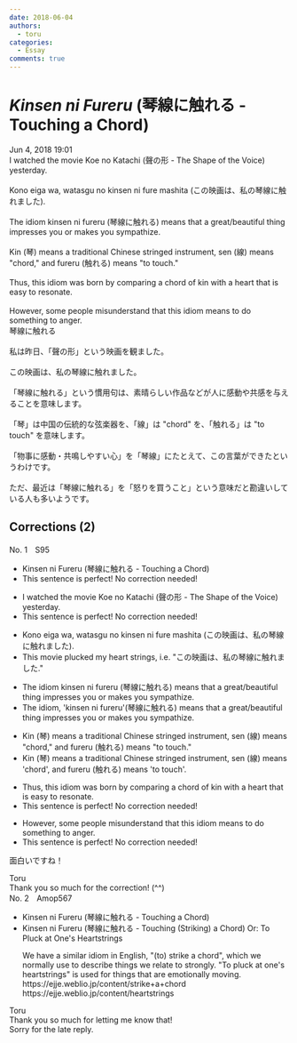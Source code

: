 ```yaml
---
date: 2018-06-04
authors:
  - toru
categories:
  - Essay
comments: true
---
```


# <strong><em>Kinsen ni Fureru</strong></em> (琴線に触れる - Touching a Chord)
<div class="date">Jun 4, 2018 19:01</div>
<div id="post"><div id="body_show_ori">
I watched the movie Koe no Katachi (聲の形 - The Shape of the Voice) yesterday.<br/><br/>Kono eiga wa, watasgu no kinsen ni fure mashita (この映画は、私の琴線に触れました).<br/><br/>The idiom kinsen ni fureru (琴線に触れる) means that a great/beautiful thing impresses you or makes you sympathize.<br/><br/>Kin (琴) means a traditional Chinese stringed instrument, sen (線) means "chord," and fureru (触れる) means "to touch."<br/><br/>Thus, this idiom was born by comparing a chord of kin with a heart that is easy to resonate.<br/><br/>However, some people misunderstand that this idiom means to do something to anger.
</div></div>

<!-- more -->

<div id="post_ja"><div id="body_show_mo">
琴線に触れる<br/><br/>私は昨日、「聲の形」という映画を観ました。<br/><br/>この映画は、私の琴線に触れました。<br/><br/>「琴線に触れる」という慣用句は、素晴らしい作品などが人に感動や共感を与えることを意味します。<br/><br/>「琴」は中国の伝統的な弦楽器を、「線」は "chord" を、「触れる」は "to touch" を意味します。<br/><br/>「物事に感動・共鳴しやすい心」を「琴線」にたとえて、この言葉ができたというわけです。<br/><br/>ただ、最近は「琴線に触れる」を「怒りを買うこと」という意味だと勘違いしている人も多いようです。
</div></div>

## Corrections (2)
<div id="block"><div class="first_name"> No. 1　<span class="just_name">S95</span></div><div id="block2">
<ul class="correction_field">
<li class="incorrect">Kinsen ni Fureru (琴線に触れる - Touching a Chord)</li>
<li class="corrected perfect">This sentence is perfect! No correction needed!</li>
</ul>
<ul class="correction_field">
<li class="incorrect">I watched the movie Koe no Katachi (聲の形 - The Shape of the Voice) yesterday.</li>
<li class="corrected perfect">This sentence is perfect! No correction needed!</li>
</ul>
<ul class="correction_field">
<li class="incorrect">Kono eiga wa, watasgu no kinsen ni fure mashita (この映画は、私の琴線に触れました).</li>
<li class="corrected correct">
This movie plucked my heart strings, i.e. "この映画は、私の琴線に触れました."
</li>
</ul>
<ul class="correction_field">
<li class="incorrect">The idiom kinsen ni fureru (琴線に触れる) means that a great/beautiful thing impresses you or makes you sympathize.</li>
<li class="corrected correct">
The idiom, 'kinsen ni fureru'(琴線に触れる) means that a great/beautiful thing impresses you or makes you sympathize.
</li>
</ul>
<ul class="correction_field">
<li class="incorrect">Kin (琴) means a traditional Chinese stringed instrument, sen (線) means "chord," and fureru (触れる) means "to touch."</li>
<li class="corrected correct">
Kin (琴) means a traditional Chinese stringed instrument, sen (線) means 'chord', and fureru (触れる) means 'to touch'.
</li>
</ul>
<ul class="correction_field">
<li class="incorrect">Thus, this idiom was born by comparing a chord of kin with a heart that is easy to resonate.</li>
<li class="corrected perfect">This sentence is perfect! No correction needed!</li>
</ul>
<ul class="correction_field">
<li class="incorrect">However, some people misunderstand that this idiom means to do something to anger.</li>
<li class="corrected perfect">This sentence is perfect! No correction needed!</li>
</ul>
<p class="comment_small">
 面白いですね！
</p>

</div><div class="name"><span class="just_name">Toru</span><br>
Thank you so much for the correction! (^^)
</div>
</div>
<div id="block"><div class="first_name"> No. 2　<span class="just_name">Amop567</span></div><div id="block2">
<ul class="correction_field">
<li class="incorrect">Kinsen ni Fureru (琴線に触れる - Touching a Chord)</li>
<li class="corrected correct">
Kinsen ni Fureru (琴線に触れる - Touching <span class="f_blue">(Striking)</span> a Chord) <span class="f_blue">Or: To Pluck at One's Heartstrings</span>
<p class="correction_comment">We have a similar idiom in English, "(to) strike a chord", which we normally use to describe things we relate to strongly. "To pluck at one's heartstrings" is used for things that are emotionally moving. <br/>https://ejje.weblio.jp/content/strike+a+chord<br/>https://ejje.weblio.jp/content/heartstrings</p>
</li>
</ul>
</div><div class="name"><span class="just_name">Toru</span><br>
Thank you so much for letting me know that!<br/>Sorry for the late reply.
</div>
</div>
